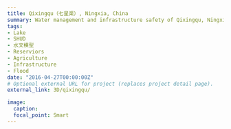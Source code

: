 ```yaml
---
title: Qixingqu（七星渠）, Ningxia, China
summary: Water management and infrastructure safety of Qixingqu, Ningxia, China
tags:
- Lake
- SHUD
- 水文模型
- Reserviors
- Agriculture
- Infrastructure
- Flood
date: "2016-04-27T00:00:00Z"
# Optional external URL for project (replaces project detail page).
external_link: 3D/qixingqu/

image:
  caption:
  focal_point: Smart
---
```

